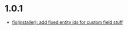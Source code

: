 # 1.0.1
- [fix(installer): add fixed entity ids for custom field stuff](https://github.com/topi-team/shopware6-plugin/commit/87530fb)